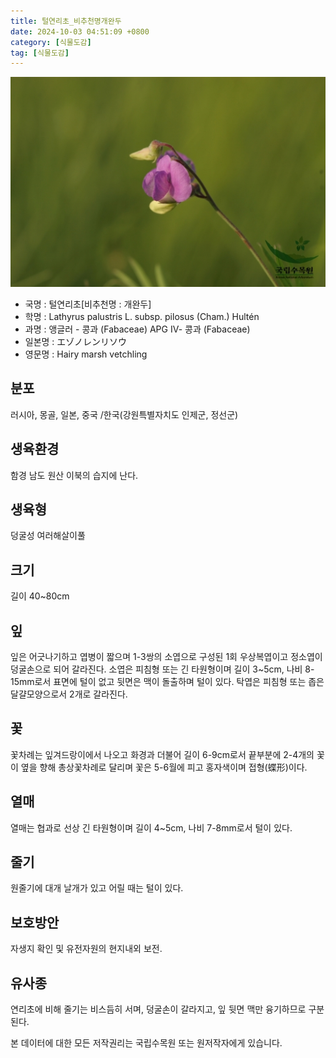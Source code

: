 ```yaml
---
title: 털연리초_비추천명개완두
date: 2024-10-03 04:51:09 +0800
category: [식물도감]
tag: [식물도감]
---
```




![털연리초[비추천명 : 개완두]](/assets/img/fileUpload/plants/basic/Leguminosae/Lathyrus/12294/12294_1_th2.jpg)
- 국명 : 털연리초[비추천명 : 개완두]
- 학명 : Lathyrus palustris L. subsp. pilosus (Cham.) Hultén
- 과명 : 앵글러 - 콩과 (Fabaceae) APG Ⅳ- 콩과 (Fabaceae)
- 일본명 : エゾノレンリソウ
- 영문명 : Hairy marsh vetchling


## 분포
러시아, 몽골, 일본, 중국 /한국(강원특별자치도 인제군, 정선군) 
## 생육환경
함경 남도 원산 이북의 습지에 난다.
## 생육형
덩굴성 여러해살이풀
## 크기
길이 40~80cm
## 잎
잎은 어긋나기하고 엽병이 짧으며 1-3쌍의 소엽으로 구성된 1회 우상복엽이고 정소엽이 덩굴손으로 되어 갈라진다. 소엽은 피침형 또는 긴 타원형이며 길이 3~5cm, 나비 8-15mm로서 표면에 털이 없고 뒷면은 맥이 돌출하며 털이 있다. 탁엽은 피침형 또는 좁은 달걀모양으로서 2개로 갈라진다.
## 꽃
꽃차례는 잎겨드랑이에서 나오고 화경과 더불어 길이 6-9cm로서 끝부분에 2-4개의 꽃이 옆을 향해 총상꽃차례로 달리며 꽃은 5-6월에 피고 홍자색이며 접형(蝶形)이다.
## 열매
열매는 협과로 선상 긴 타원형이며 길이 4~5cm, 나비 7-8mm로서 털이 있다.
## 줄기
원줄기에 대개 날개가 있고 어릴 때는 털이 있다.
## 보호방안
자생지 확인 및 유전자원의 현지내외 보전.
## 유사종
연리초에 비해 줄기는 비스듬히 서며, 덩굴손이 갈라지고, 잎 뒷면 맥만 융기하므로 구분된다. 






본 데이터에 대한 모든 저작권리는 국립수목원 또는 원저작자에게 있습니다.
